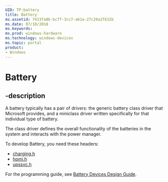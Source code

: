 ```yaml
---
UID: TP:battery
title: Battery
ms.assetid: 7433fa8b-bcff-3cc7-a61e-27c29a2f632b
ms.date: 07/10/2018
ms.keywords: 
ms.prod: windows-hardware
ms.technology: windows-devices
ms.topic: portal
product:
- Windows
---
```


# Battery

## -description

A battery typically has a pair of drivers: the generic battery class driver that Microsoft provides, and a miniclass driver written specifically for that individual type of battery.

The class driver defines the overall functionality of the batteries in the system and interacts with the power manager.

To develop Battery, you need these headers:

 * [charging.h](../charging/index.md)
 * [hpmi.h](../hpmi/index.md)
 * [upssvc.h](../upssvc/index.md)

For the programming guide, see [Battery Devices Design Guide](https://docs.microsoft.com/windows-hardware/drivers/battery).

